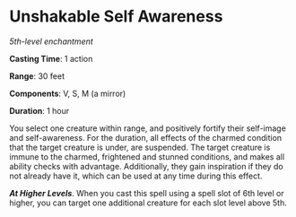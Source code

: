 # Unshakable Self Awareness
*5th-level enchantment*

**Casting Time**: 1 action

**Range**: 30 feet

**Components**: V, S, M (a mirror)

**Duration**: 1 hour

You select one creature within range, and positively fortify their self-image and self-awareness. For the duration, all effects of the charmed condition that the target creature is under, are suspended. The target creature is immune to the charmed, frightened and stunned conditions, and makes all ability checks with advantage. Additionally, they gain inspiration if they do not already have it, which can be used at any time during this effect.

***At Higher Levels***. When you cast this spell using a spell slot of 6th level or higher, you can target one additional creature for each slot level above 5th.
